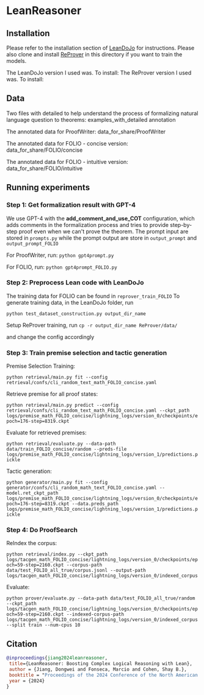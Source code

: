 # LeanReasoner

## Installation
Please refer to the installation section of [LeanDoJo](https://github.com/lean-dojo/LeanDojo?tab=readme-ov-file#installation) for instructions. Please also clone and install [ReProver](https://github.com/lean-dojo/ReProver) in this directory if you want to train the models.

The LeanDoJo version I used was. To install:
The ReProver version I used was. To install:

## Data
Two files with detailed to help understand the process of formalizing natural language question to theorems: examples_with_detailed annotation

The annotated data for ProofWriter: data_for_share/ProofWriter

The annotated data for FOLIO - concise version: data_for_share/FOLIO/concise

The annotated data for FOLIO - intuitive version: data_for_share/FOLIO/intuitive

## Running experiments

### Step 1: Get formalization result with GPT-4
We use GPT-4 with the **add_comment_and_use_COT** configuration, which adds comments in the formalization process and tries to provide step-by-step proof even when we can't prove the theorem. The prompt input are stored in ```prompts.py``` while the prompt output are store in ```output_prompt``` and ```output_prompt_FOLIO```

For ProofWriter, run: ```python gpt4prompt.py```

For FOLIO, run: ```python gpt4prompt_FOLIO.py```


### Step 2: Preprocess Lean code with LeanDoJo
The training data for FOLIO can be found in ```reprover_train_FOLIO```
To generate training data, in the LeanDoJo folder, run 

```python test_dataset_construction.py output_dir_name```

Setup ReProver training, run 
```cp -r output_dir_name ReProver/data/```

and change the config accordingly


### Step 3: Train premise selection and tactic generation
Premise Selection Training: 

```python retrieval/main.py fit --config retrieval/confs/cli_random_text_math_FOLIO_concise.yaml```

Retrieve premise for all proof states: 

```python retrieval/main.py predict --config retrieval/confs/cli_random_text_math_FOLIO_concise.yaml --ckpt_path logs/premise_math_FOLIO_concise/lightning_logs/version_0/checkpoints/epoch=176-step=8319.ckpt```

Evaluate for retrieved premises: 

```python retrieval/evaluate.py --data-path data/train_FOLIO_concise/random --preds-file logs/premise_math_FOLIO_concise/lightning_logs/version_1/predictions.pickle ```

Tactic generation: 

```python generator/main.py fit --config generator/confs/cli_random_math_text_FOLIO_concise.yaml --model.ret_ckpt_path logs/premise_math_FOLIO_concise/lightning_logs/version_0/checkpoints/epoch=176-step=8319.ckpt --data.preds_path logs/premise_math_FOLIO_concise/lightning_logs/version_1/predictions.pickle```


### Step 4: Do ProofSearch

ReIndex the corpus: 

```python retrieval/index.py --ckpt_path logs/tacgen_math_FOLIO_concise/lightning_logs/version_0/checkpoints/epoch=59-step=2160.ckpt --corpus-path data/test_FOLIO_all_true/corpus.jsonl --output-path logs/tacgen_math_FOLIO_concise/lightning_logs/version_0/indexed_corpus```

Evaluate: 

```python prover/evaluate.py --data-path data/test_FOLIO_all_true/random --ckpt_path logs/tacgen_math_FOLIO_concise/lightning_logs/version_0/checkpoints/epoch=59-step=2160.ckpt --indexed-corpus-path logs/tacgen_math_FOLIO_concise/lightning_logs/version_0/indexed_corpus --split train --num-cpus 10```



## Citation
```bibtex
@inproceedings{jiang2024leanreasoner,
 title={LeanReasoner: Boosting Complex Logical Reasoning with Lean}, 
 author = {Jiang, Dongwei and Fonseca, Marcio and Cohen, Shay B.},
 booktitle = "Proceedings of the 2024 Conference of the North American Chapter of the Association for Computational Linguistics: Human Language Technologies",
 year = {2024}
}
```
